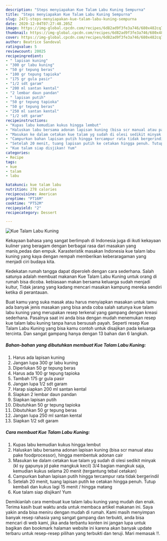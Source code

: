 ```yaml
---
description: "Steps menyiapakan Kue Talam Labu Kuning Sempurna"
title: "Steps menyiapakan Kue Talam Labu Kuning Sempurna"
slug: 2471-steps-menyiapakan-kue-talam-labu-kuning-sempurna
date: 2020-12-04T07:27:48.205Z
image: https://img-global.cpcdn.com/recipes/6d82ad9f3fe3a746/680x482cq70/kue-talam-labu-kuning-foto-resep-utama.jpg
thumbnail: https://img-global.cpcdn.com/recipes/6d82ad9f3fe3a746/680x482cq70/kue-talam-labu-kuning-foto-resep-utama.jpg
cover: https://img-global.cpcdn.com/recipes/6d82ad9f3fe3a746/680x482cq70/kue-talam-labu-kuning-foto-resep-utama.jpg
author: Beatrice Sandoval
ratingvalue: 5
reviewcount: 20025
recipeingredient:
- " lapisan kuning"
- "300 gr labu kuning"
- "50 gr tepung beras"
- "100 gr tepung tapioka"
- "175 gr gula pasir"
- "1/2 sdt garam"
- "200 ml santan kental"
- "2 lembar daun pandan"
- " lapisan putih"
- "50 gr tepung tapioka"
- "50 gr tepung beras"
- "250 ml santan kental"
- "1/2 sdt garam"
recipeinstructions:
- "Kupas labu kemudian kukus hingga lembut"
- "Haluskan labu bersama adonan lapisan kuning (bisa scr manual atau pake foodprocessor), hingga membentuk adonan cair"
- "Masukan ke dalam cetakan kue talam yg sudah di olesi sedikit minyak (kl sy gapunya jd pake mangkuk kecil) 3/4 bagian mangkuk saja, kemudian kukus selama 20 menit (tergantung tebal cetakan)"
- "Campurkan bahan lapisan putih hingga tercampur rata tidak bergerindil"
- "Setelah 20 menit, tuang lapisan putih ke cetakan hingga penuh. Tutup kembali dan kukus lagi 15 menit / hingga matang"
- "Kue talam siap disjikan! Yum"
categories:
- Recipe
tags:
- kue
- talam
- labu

katakunci: kue talam labu 
nutrition: 278 calories
recipecuisine: American
preptime: "PT16M"
cooktime: "PT52M"
recipeyield: "2"
recipecategory: Dessert

---
```



![Kue Talam Labu Kuning](https://img-global.cpcdn.com/recipes/6d82ad9f3fe3a746/680x482cq70/kue-talam-labu-kuning-foto-resep-utama.jpg)

Kekayaan bahasa yang sangat berlimpah di Indonesia juga di ikuti kekayaan kuliner yang beragam dengan berbagai rasa dari masakan yang manis,pedas dan empuk. Karasteristik masakan Indonesia kue talam labu kuning yang kaya dengan rempah memberikan keberaragaman yang menjadi ciri budaya kita.


Kedekatan rumah tangga dapat diperoleh dengan cara sederhana. Salah satunya adalah membuat makanan Kue Talam Labu Kuning untuk orang di rumah bisa dicoba. kebiasaan makan bersama keluarga sudah menjadi kultur, Tidak jarang yang kadang mencari masakan kampung mereka sendiri ketika di perantauan.



Buat kamu yang suka masak atau harus menyiapkan masakan untuk tamu ada banyak jenis masakan yang bisa anda coba salah satunya kue talam labu kuning yang merupakan resep terkenal yang gampang dengan kreasi sederhana. Pasalnya saat ini anda bisa dengan mudah menemukan resep kue talam labu kuning tanpa harus bersusah payah.
Seperti resep Kue Talam Labu Kuning yang bisa kamu contoh untuk disajikan pada keluarga tercinta. Dan sangat gampang hanya dengan 13 bahan dan 6 langkah.


<!--inarticleads1-->

##### Bahan-bahan yang dibutuhkan membuat Kue Talam Labu Kuning:

1. Harus ada  lapisan kuning
1. Jangan lupa 300 gr labu kuning
1. Diperlukan 50 gr tepung beras
1. Harus ada 100 gr tepung tapioka
1. Tambah 175 gr gula pasir
1. Jangan lupa 1/2 sdt garam
1. Harap siapkan 200 ml santan kental
1. Siapkan 2 lembar daun pandan
1. Siapkan  lapisan putih
1. Dibutuhkan 50 gr tepung tapioka
1. Dibutuhkan 50 gr tepung beras
1. Jangan lupa 250 ml santan kental
1. Siapkan 1/2 sdt garam




<!--inarticleads2-->

##### Cara membuat  Kue Talam Labu Kuning:

1. Kupas labu kemudian kukus hingga lembut
1. Haluskan labu bersama adonan lapisan kuning (bisa scr manual atau pake foodprocessor), hingga membentuk adonan cair
1. Masukan ke dalam cetakan kue talam yg sudah di olesi sedikit minyak (kl sy gapunya jd pake mangkuk kecil) 3/4 bagian mangkuk saja, kemudian kukus selama 20 menit (tergantung tebal cetakan)
1. Campurkan bahan lapisan putih hingga tercampur rata tidak bergerindil
1. Setelah 20 menit, tuang lapisan putih ke cetakan hingga penuh. Tutup kembali dan kukus lagi 15 menit / hingga matang
1. Kue talam siap disjikan! Yum




Demikianlah cara membuat kue talam labu kuning yang mudah dan enak. Terima kasih buat waktu anda untuk membaca artikel makanan ini. Saya yakin anda bisa meniru dengan mudah di rumah. Kami masih menyimpan banyak resep rahasia yang sangat gampang dan terbukti, anda bisa mencari di web kami, jika anda terbantu konten ini jangan lupa untuk bagikan dan bookmark halaman website ini karena akan banyak update terbaru untuk resep-resep pilihan yang terbukti dan teruji. Mari memasak !!. 
